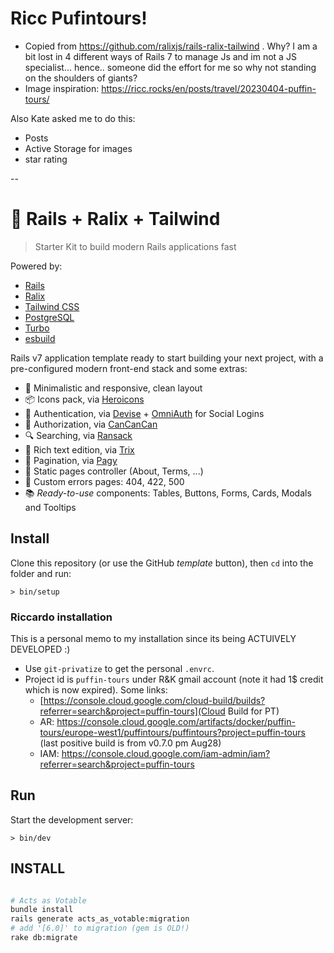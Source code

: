 # Ricc Pufintours!

* Copied from https://github.com/ralixjs/rails-ralix-tailwind . Why? I am a bit lost in 4 different ways of Rails 7 to manage Js and im not a JS specialist... hence.. someone did the effort for me so why not standing on the shoulders of giants?
* Image inspiration: https://ricc.rocks/en/posts/travel/20230404-puffin-tours/

Also Kate asked me to do this:

* Posts
* Active Storage for images
* star rating

--

# 🚀 Rails + Ralix + Tailwind

> Starter Kit to build modern Rails applications fast

Powered by:

- [Rails](https://rubyonrails.org)
- [Ralix](https://github.com/ralixjs/ralix)
- [Tailwind CSS](https://tailwindcss.com)
- [PostgreSQL](https://www.postgresql.org)
- [Turbo](https://turbo.hotwired.dev)
- [esbuild](https://esbuild.github.io)

Rails v7 application template ready to start building your next project, with a pre-configured modern front-end stack and some extras:

- 🎨 Minimalistic and responsive, clean layout
- 📦 Icons pack, via [Heroicons](https://heroicons.com)
- 🔐 Authentication, via [Devise](https://github.com/heartcombo/devise) + [OmniAuth](https://github.com/omniauth/omniauth) for Social Logins
- 👥 Authorization, via [CanCanCan](https://github.com/CanCanCommunity/cancancan)
- 🔍 Searching, via [Ransack](https://github.com/activerecord-hackery/ransack)
- 📝 Rich text edition, via [Trix](https://trix-editor.org)
- 🔢 Pagination, via [Pagy](https://github.com/ddnexus/pagy)
- 📄 Static pages controller (About, Terms, ...)
- 🔴 Custom errors pages: 404, 422, 500
- 📚 *Ready-to-use* components: Tables, Buttons, Forms, Cards, Modals and Tooltips

## Install

Clone this repository (or use the GitHub *template* button), then `cd` into the folder and run:

```
> bin/setup
```

### Riccardo installation

This is a personal memo to my installation since its being ACTUIVELY DEVELOPED :)

* Use `git-privatize` to get the personal `.envrc`.
* Project id is `puffin-tours` under R&K gmail account (note it had 1$ credit which is now expired). Some links:
    * [https://console.cloud.google.com/cloud-build/builds?referrer=search&project=puffin-tours](Cloud Build for PT)
    * AR: https://console.cloud.google.com/artifacts/docker/puffin-tours/europe-west1/puffintours/puffintours?project=puffin-tours (last positive build is from v0.7.0 pm Aug28)
    * IAM: https://console.cloud.google.com/iam-admin/iam?referrer=search&project=puffin-tours

## Run

Start the development server:

```
> bin/dev
```

## INSTALL

```bash

# Acts as Votable
bundle install
rails generate acts_as_votable:migration
# add '[6.0]' to migration (gem is OLD!)
rake db:migrate

```
